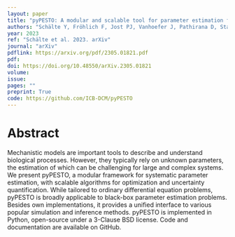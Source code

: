 ```yaml
---
layout: paper
title: "pyPESTO: A modular and scalable tool for parameter estimation for dynamic models"
authors: "Schälte Y, Fröhlich F, Jost PJ, Vanhoefer J, Pathirana D, Stapor P, Lakrisenko P, Wang D, Raimúndez E, Merkt S, Schmiester L, Städter P, Grein S, Dudkin E, Doresic D, Weindl D, Hasenauer J"
year: 2023
ref: "Schälte et al. 2023. arXiv"
journal: "arXiv"
pdflink: https://arxiv.org/pdf/2305.01821.pdf
pdf: 
doi: https://doi.org/10.48550/arXiv.2305.01821
volume: 
issue: 
pages: ""
preprint: True
code: https://github.com/ICB-DCM/pyPESTO
---
```


# Abstract

Mechanistic models are important tools to describe and understand biological processes. However, they typically rely on unknown parameters, the estimation of which can be challenging for large and complex systems. We present pyPESTO, a modular framework for systematic parameter estimation, with scalable algorithms for optimization and uncertainty quantification. While tailored to ordinary differential equation problems, pyPESTO is broadly applicable to black-box parameter estimation problems. Besides own implementations, it provides a unified interface to various popular simulation and inference methods. pyPESTO is implemented in Python, open-source under a 3-Clause BSD license. Code and documentation are available on GitHub.
